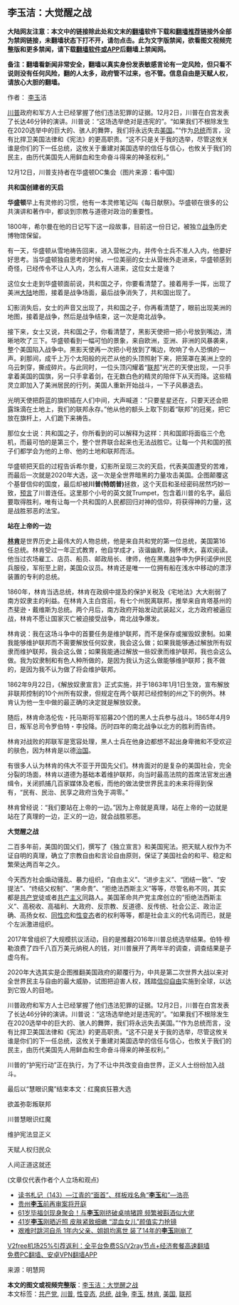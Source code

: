  <h2>李玉洁：大觉醒之战</h2> <p class="notice"><b>大陆网友注意：本文中的链接除此处和文末的<a href="https://github.com/bannedbook/fanqiang" >翻墙</a>软件下载和<a href="https://github.com/killgcd/justmysocks/blob/master/README.md">翻墙推荐</a>链接外全部为禁网链接，未翻墙状态下打不开，请勿点击。此为文字版禁闻，欲看图文视频完整版和更多禁闻，请下载<a href="https://github.com/bannedbook/fanqiang">翻墙软件或APP</a>后翻墙上禁闻网。</p><p>备注：翻墙看新闻非常安全，翻墙以真实身份发表敏感言论有一定风险，但只看不说则没有任何风险，翻的人太多，政府管不过来，也不管。信息自由是天赋人权，请放心大胆的翻墙。</b></p>  <div class="entry"> <p>作者： <a href="https://www.bannedbook.org/bnews/tag/%e6%9d%8e%e7%8e%89/" class="st_tag internal_tag" rel="tag" title="标签 李玉 下的日志">李玉</a>洁</p> <p id="summary"><a href="https://www.bannedbook.org/bnews/tag/%e5%b7%9d%e6%99%ae/" class="st_tag internal_tag" rel="tag" title="标签 川普 下的日志">川普</a>政府和军方人士已经掌握了他们违法犯罪的证据。12月2日，川普在白宫发表了长达46分钟的演讲。川普说：“这场选举绝对是违宪的”。“如果我们不根除发生在2020选举中的巨大的、骇人的舞弊，我们将永远失去<a href="https://www.bannedbook.org/bnews/tag/%e7%be%8e%e5%9b%bd/" class="st_tag internal_tag" rel="tag" title="标签 美国 下的日志">美国</a>。”“作为<a href="https://www.bannedbook.org/bnews/tag/%e6%80%bb%e7%bb%9f/" class="st_tag internal_tag" rel="tag" title="标签 总统 下的日志">总统</a>而言，没有比捍卫美国法律和《宪法》的更高职责。“这不只是关于我的选举，尽管这攸关谁是你们的下一任总统，这攸关于重建对美国选举的信任与信心，也攸关于我们的民主，由历代美国先人用鲜血和生命奋斗得来的神圣权利。”</p> <p id="conimg">12月12日，川普支持者在华盛顿DC集会（图片来源：看中国）</p> <p><strong>共和国创建者的天启</strong></p> <p><strong>华盛顿</strong>早上有灵修的习惯，他有一本灵修笔记叫《每日献祭》。华盛顿在很多的公共演讲和著作中，都谈到宗教与道德对政治的重要性。</p> <p>1800年，希尔曼在他的日记写下这一段故事，目前这一份日记，被独立<a href="https://www.bannedbook.org/bnews/tag/%E6%88%98%E4%BA%89/" class="st_tag internal_tag" rel="tag" title="标签 战争 下的日志">战争</a>历史博物馆保留。</p> <p>有一天，华盛顿从雪地祷告回来，进入营帐之内，并传令士兵不准人入内，他要好好思考。当华盛顿独自思考的时候，一位美丽的女士从营帐外走进来，华盛顿感到奇怪，已经传令不让人入内，怎么有人进来，这位女士是谁？</p> <p>这位女士走到华盛顿面前说，共和国之子，你要看清楚了。接着用手一挥，出现了美洲<span class='wp_keywordlink_affiliate'><a href="https://www.bannedbook.org/" title="大陆" target="_blank">大陆</a></span>地图，接着是战争场面，最后战争消失了，共和国出现了。</p> <p>幻影消失后，女士的声音又出现了，共和国之子，你再看清楚了，眼前出现美洲的地图，接着是战争，然后是战争结束，这一次是南北战争。</p>  <p>接下来，女士又说，共和国之子，你看清楚了，黑影天使把一把小号放到嘴边，清晰地吹了三下。华盛顿看到一幅可怕的景象，来自欧洲，亚洲、非洲的风暴袭来，整个美国陷入战争中。黑影天使再一次把小号放到了嘴边，吹响了令人恐惧的一声。刹那间，成千上万个太阳般的光芒从他的头顶照射下来，把笼罩在美洲上空的乌云刺穿，撕成碎片。与此同时，一位头顶闪耀着“<a href="https://www.bannedbook.org/bnews/tag/%E8%81%94%E9%82%A6/" class="st_tag internal_tag" rel="tag" title="标签 联邦 下的日志">联邦</a>”光芒的天使出现，一只手拿着美国的国旗，另一只手拿着剑，在无数白色的精灵的陪伴下从天而降。这些精灵立即加入了美洲居民的行列，美国人重新开始战斗，一下子风暴退去。</p> <p>光明天使把蔚蓝的旗帜插在人们中间，大声喊道：“只要星星还在，只要天还会把露珠滴在土地上，我们的联邦永存。”他从他的额头上取下刻着“联邦”的冠冕，把它放在旗杆上，人们跪下来祷告。</p> <p>那位女士说：共和国之子，你所看到的可以解释为这样：共和国即将面临三个危机，而最可怕的是第三个，整个世界联合起来也无法战胜它。让每一个共和国的孩子们都学会为他的上帝、他的土地和联邦而活。</p> <p>华盛顿把天启的过程告诉希尔曼，幻影所呈现三次的天启，代表美国遭受的苦难，而最后一次就是2020年大选，这一次是全世界暗黑的力量攻击美国。企图颠覆这个基督信仰的国度，最后却被<strong>川普(特朗普)</strong>拯救，这个天启和圣经密码居然巧妙一致，<span class='wp_keywordlink'><a href="https://www.bannedbook.org/forum5/" title="预言玄学禁书下载" rel="nofollow">预言</a></span>了川普连任。这里那个小号的英文就Trumpet，包含着川普的名字。最后要取得胜利，唯有让每一个共和国的人民都回归对神的信仰，将获得神的力量，这是战胜邪恶的法宝。</p> <p><strong>站在上帝的一边</strong></p> <p><strong><a href="https://www.bannedbook.org/bnews/tag/%e6%9e%97%e8%82%af/" class="st_tag internal_tag" rel="tag" title="标签 林肯 下的日志">林肯</a></strong>是世界历史上最伟大的人物总统，他是来自共和党的第一位总统，美国第16任总统。林肯受过一年正式教育，他自学成才，诙谐幽默，胸怀博大，喜欢阅读。他当过农场雇工、店员、船员、邮政局长、律师，他在黑鹰战争中为伊利诺伊州民兵服役，军衔至上尉，美国众议员。林肯还是唯一一位拥有船在浅水中移动的漂浮装置的专利的总统。</p> <p>1860年，林肯当选总统，林肯在政纲中提及的保护关税及《宅地法》大大削弱了南方奴隶主的利益。在林肯入主白宫前，有七个州脱离联邦，推举来自肯塔基州的杰斐逊・戴维斯为总统。两个月后，南方政府开始发动武装起义，北方政府被逼应战，林肯不愿让国家灭亡被迫接受战争，南北战争爆发。</p> <p>林肯说：我在这场斗争中的首要任务是维护联邦，而不是保存或摧毁奴隶制。如果我能够维护联邦而不需要解放任何奴隶，我会这么做；如果我能够通过解放所有奴隶而维护联邦，我会这么做；如果我能通过解放一些奴隶而维护联邦，我也会这么做。我为奴隶制和有色人种所做的，是因为我认为这么做能够维护联邦；我不做的，是因为我不认为做了将会维护联邦。</p> <p>1862年9月22日，《解放奴隶宣言》正式实施，并于1863年1月1日生效，宣布解放非联邦控制的10个州所有奴隶，但规定在两个联邦已经控制的州之下的例外。林肯认为他一生中做的最正确的决定就是解放奴隶。</p>  <p>随后，林肯命洛伦佐・托马斯将军招募20个团的黑人士兵参与战斗。1865年4月9日，叛军总司令罗伯特・李投降。历时四年的南北战争以北方的胜利而告终。</p> <p>林肯对战败的邦联军是宽容处理，黑人士兵在他身边都想不起出身卑微和不受欢迎的肤色，因为林肯是以德<span class='wp_keywordlink'><a href="https://www.bannedbook.org/forum24/topic8925.html" title="《治国大道》" target="_blank">治国</a></span>。</p> <p>有很多人认为林肯的伟大不亚于开国先父们。林肯面对的是复杂的美国社会，完全分裂的场面，林肯以道德为基础本着维护联邦，向当时最高法院的首席法官发出通缉令，关闭抓捕几百家媒体及老板，而他的做法使世界民主的未来将得到保有，“民有、民治、民享之政府当免于凋零。”</p> <p>林肯曾经说：“我们要站在上帝的一边。”因为上帝就是真理，站在上帝的一边就是站在了真理的一边，正义的一边，就会战胜邪恶。</p> <p><strong>大觉醒之战</strong></p> <p>二百多年前，美国的国父们，撰写了《独立宣言》和美国宪法。把天赋人权作为不证自明的真理，确立了宗教自由和言论自由原则，保证了美国社会的和平、稳定和繁荣达两百年之久。</p> <p>今天西方社会煽动骚乱、暴力组织，“自由主义”、“进步主义”、“团结一致”、“安提法”、“终结父权制”、“黑命贵”、“拒绝法西斯主义”等等，尽管名称不同，其实都是<a href="https://www.bannedbook.org/bnews/tag/%e5%85%b1%e4%ba%a7%e5%85%9a/" class="st_tag internal_tag" rel="tag" title="标签 共产党 下的日志">共产党</a>徒或者<span class='wp_keywordlink'><a href="https://www.bannedbook.org/forum2/topic6177.html" title="《共产主义的终极目的》" target="_blank">共产主义</a></span>同路人。美国革命共产党主席创立的“拒绝法西斯主义”、高税收、高福利、大政府、反宗教、反道德、反传统、社会公正、政治正确、高扬女权、<span class='wp_keywordlink'><a href="https://www.bannedbook.org/forum57/topic6302.html" title="我所知道的地球历史与奥秘篇（十）：同性恋与吸毒" target="_blank">同性恋</a></span>和<a href="https://www.bannedbook.org/bnews/tag/%e6%80%a7%e5%8f%98%e6%80%81/" class="st_tag internal_tag" rel="tag" title="标签 性变态 下的日志">性变态</a>者的权利等等，都是社会主义的代名词而已，就是个左派激进组织。</p> <p>2017年曾组织了大规模抗议活动，目的是推翻2016年川普总统选举结果。伯特‧穆勒浪费了四千八百万美元纳税人的钱，对川普展开了两年半的调查，调查结果是子虚乌有。</p> <p>2020年大选其实是企图推翻美国政府的颠覆行为，中共是第二次世界大战以来对全世界民主与自由的最大威胁，试图把迫害人权，践踏<span class='wp_keywordlink'><a href="https://www.bannedbook.org/forum11/topic307.html" title="禁片：在中国宗教信仰自由吗？" target="_blank">信仰自由</a></span>实施到全球，以达到它毁人的目地。</p>  <p>川普政府和军方人士已经掌握了他们违法犯罪的证据。12月2日，川普在白宫发表了长达46分钟的演讲。川普说：“这场选举绝对是违宪的”。“如果我们不根除发生在2020选举中的巨大的、骇人的舞弊，我们将永远失去美国。”“作为总统而言，没有比捍卫美国法律和《宪法》的更高职责。“这不只是关于我的选举，尽管这攸关谁是你们的下一任总统，这攸关于重建对美国选举的信任与信心，也攸关于我们的民主，由历代美国先人用鲜血和生命奋斗得来的神圣权利。”</p> <p>川普的“护宪行动”正在执行，为了不让中共改变自由世界，正义人士纷纷加入战斗。</p> <p>最后以“慧眼识魔”结束本文：红魔疯狂篡大选</p> <p>欲盖弥彰叛联邦</p> <p>川普慧眼识红魔</p> <p>维护宪法显正义</p> <p>天赋人权归民众</p> <p>人间正道这就还</p> <p>(文章仅代表作者个人立场和观点)</p>  <ul class='op-related-articles' title='相关阅读'> <li><a href='https://www.bannedbook.org/bnews/bannedvideo/20200922/1401165.html' target='_blank'>读书札记（143）—江青的“面首”、样板戏名角“<b>李玉</b>和”—浩亮</a></li> <li><a href='https://www.bannedbook.org/bnews/renquan/20200918/1398466.html' target='_blank'>贵州<b>李玉</b>前再审案将开庭</a></li> <li><a href='https://www.bannedbook.org/bnews/yule/20200827/1386493.html' target='_blank'>61岁毕福剑现身聚会！与<b>李玉</b>刚挤破桌啃猪蹄 频繁被斟酒似大佬</a></li> <li><a href='https://www.bannedbook.org/bnews/yule/20200621/1348027.html' target='_blank'>41岁<b>李玉</b>刚晒近照 皮肤紧致细嫩 “混血女儿”颜值实力抢镜</a></li> <li><a href='https://www.bannedbook.org/bnews/yule/20200521/1332016.html' target='_blank'>艰难时跳河自杀 1年内父亲、姐姐均离世 装了14年的<b>李玉</b>刚崩了</a></li> </ul> <p class="texttj"> <a href="https://www.bannedbook.org/forum23/topic22702.html" target="_blank">V2free机场25%引荐返利：全平台免费SS/V2ray节点+经济套餐高速翻墙</a><br/> <a href="https://github.com/bannedbook/fanqiang/wiki/%E7%A6%81%E9%97%BB%E7%BD%91%E5%AE%89%E5%8D%93%E7%BF%BB%E5%A2%99%E6%96%B0%E9%97%BBAPP" target="_blank">免费PC翻墙、安卓VPN翻墙APP</a></p><p> 来源：明慧网 </p><a name='sharetosocial'></a>       <div><b>本文的图文或视频完整版</b>：<a href='https://www.bannedbook.org/bnews/comments/20201215/1448018.html'>李玉洁：大觉醒之战</a></div>  </div><!--END ENTRY--> <div class="postfooter"> <div>本文标签：<a href="https://www.bannedbook.org/bnews/tag/%e5%85%b1%e4%ba%a7%e5%85%9a/" rel="tag">共产党</a>, <a href="https://www.bannedbook.org/bnews/tag/%e5%b7%9d%e6%99%ae/" rel="tag">川普</a>, <a href="https://www.bannedbook.org/bnews/tag/%e6%80%a7%e5%8f%98%e6%80%81/" rel="tag">性变态</a>, <a href="https://www.bannedbook.org/bnews/tag/%e6%80%bb%e7%bb%9f/" rel="tag">总统</a>, <a href="https://www.bannedbook.org/bnews/tag/%E6%88%98%E4%BA%89/" rel="tag">战争</a>, <a href="https://www.bannedbook.org/bnews/tag/%e6%9d%8e%e7%8e%89/" rel="tag">李玉</a>, <a href="https://www.bannedbook.org/bnews/tag/%e6%9e%97%e8%82%af/" rel="tag">林肯</a>, <a href="https://www.bannedbook.org/bnews/tag/%e7%be%8e%e5%9b%bd/" rel="tag">美国</a>, <a href="https://www.bannedbook.org/bnews/tag/%E8%81%94%E9%82%A6/" rel="tag">联邦</a></div>  </div><!--END POSTFOOTER--> 